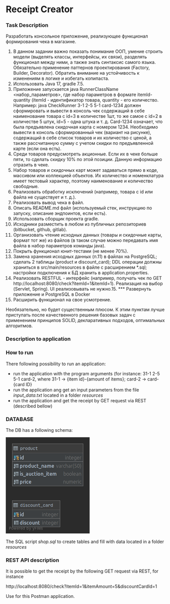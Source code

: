# Receipt Creator

### Task Description
Разработать консольное приложение, реализующее функционал формирования
чека в магазине.
1. В данном задании важно показать понимание ООП, умение строить модели
(выделять классы, интерфейсы, их связи), разделять функционал между ними, а
также знать синтаксис самого языка. Обязательно применение паттернов
проектирования (Factory, Builder, Decorator). Обратить внимание на устойчивость
к изменениям в логике и избегать копипаста.
2. Использовать Java 17, gradle 7.5.
3. Приложение запускается java RunnerClassName <набор_параметров>, где набор
параметров в формате itemId-quantity (itemId - идентификатор товара, quantity -
его количество.
Например: java CheckRunner 3-1 2-5 5-1 card-1234 должен сформировать и
вывести в консоль чек содержащий в себе наименование товара с id=3 в
количестве 1шт, то же самое с id=2 в количестве 5 штук, id=5 - одна штука и т. д.
Card-1234 означает, что была предъявлена скидочная карта с номером 1234.
Необходимо вывести в консоль сформированный чек (вариант на рисунке),
содержащий в себе список товаров и их количество с ценой, а также
рассчитанную сумму с учетом скидки по предъявленной карте (если она есть).
4. Среди товаров предусмотреть акционные. Если их в чеке больше пяти, то
сделать скидку 10% по этой позиции. Данную информацию отразить в чеке.
5. Набор товаров и скидочных карт может задаваться прямо в коде, массивом или
коллекцией объектов. Их количество и номенклатура имеет тестовый характер,
поэтому наименование и количество свободные.
6. Реализовать обработку исключений (например, товара с id или файла не
существует и т. д.).
7. Реализовать вывод чека в файл.
8. Описать README.md файл (используемый стек, инструкцию по запуску,
описание эндпоинтов, если есть).
9. Использовать сборщик проекта gradle.
10. Исходники разместить в любом из публичных репозиториев (bitbucket, github,
gitlab).
11. Организовать чтение исходных данных (товары и скидочные карты, формат тот
же) из файлов (в таком случае можно передавать имя файла в набор
параметров команды java).
12. Покрыть функционал юнит-тестами (не менее 70%).
13. Замена хранения исходных данных (п.11) в файлах на PostgreSQL; сделать 2
таблицы (product и discount_card); DDL операции должны храниться в
src/main/resources в файле с расширением *.sql; настройки подключения к БД
хранить в application.properties.
14. Реализовать RESTFUL - интерфейс (например, получать чек по GET
http://localhost:8080/check?itemId=1&itemId=1). Реализация на выбор (Servlet,
Spring). UI реализовывать не нужно.15. *** Развернуть приложение и PostgreSQL в Docker
16. Расширить функционал на свое усмотрение.

Необязательно, но будет существенным плюсом. К этим пунктам лучше
приступать после качественного решения базовых задач с применением принципов
SOLID, декларативных подходов, оптимальных алгоритмов.

### Description to application


### How to run

There following possibility to run an application:

- run the application with the program arguments (for instance: 31-1 2-5 5-1 card-2, where 31-1 -> {item id}-{amount of items}; card-2 -> card-{card ID}
- run the application ang get an input parameters from the file *input_data.txt* located in a folder *resources*
- run the application and get the receipt by GET request via REST (described bellow)

### DATABASE

The DB has a following schema:

![shopDB](shop.png)

The SQL script *shop.sql* to create tables and fill with data located in a folder *resources*

### REST API description
It is possible to get the receipt by the following GET request via REST, for instance

http://localhost:8080/check?itemId=1&itemAmount=5&discountCardId=1

Use for this Postman application.

